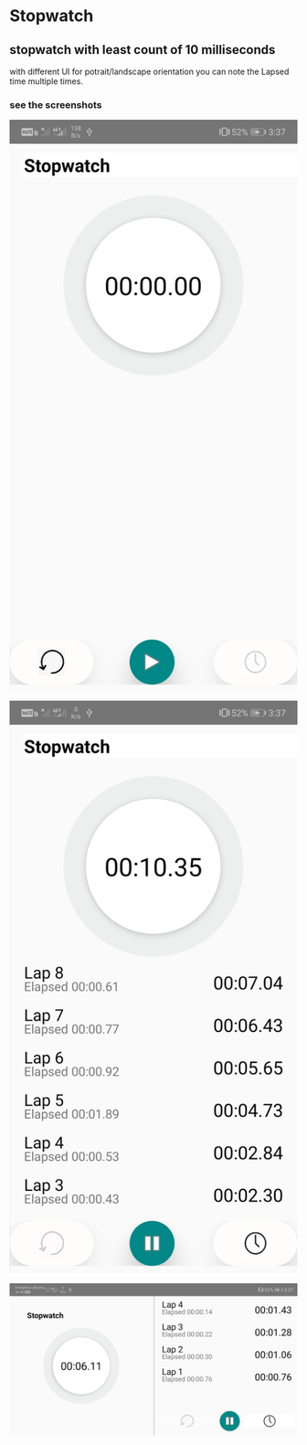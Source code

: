# Stopwatch
## stopwatch with least count of 10 milliseconds
with different UI for potrait/landscape orientation
you can note the Lapsed time multiple times.

### see the screenshots

![screenshot1](images/stopwatch_home.jpeg)

![screenshot1](images/stopwatch_potrait.jpeg)

![screenshot1](images/stopwatch_landscape.jpeg)
